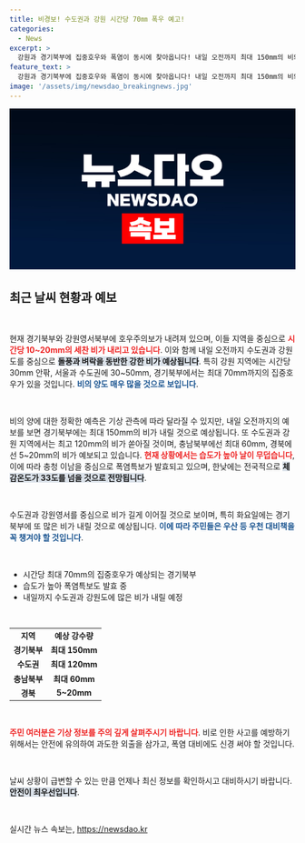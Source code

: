 ```yaml
---
title: 비경보! 수도권과 강원 시간당 70㎜ 폭우 예고!
categories:
  - News
excerpt: >
  강원과 경기북부에 집중호우와 폭염이 동시에 찾아옵니다! 내일 오전까지 최대 150mm의 비와 70mm의 시간당 강수량이 예고돼, 무더위 속 스릴 넘치는 자연재해가 경고됩니다. 지금 바로 확인해보세요!
feature_text: >
  강원과 경기북부에 집중호우와 폭염이 동시에 찾아옵니다! 내일 오전까지 최대 150mm의 비와 70mm의 시간당 강수량이 예고돼, 무더위 속 스릴 넘치는 자연재해가 경고됩니다. 지금 바로 확인해보세요!
image: '/assets/img/newsdao_breakingnews.jpg'
---
```


<p><img src="/assets/img/newsdao_breakingnews.jpg" alt="bookingtag 속보" /></p>

<h2 data-ke-size="size26">최근 날씨 현황과 예보</h2>

<p data-ke-size="size16">&nbsp;</p>

<p>현재 경기북부와 강원영서북부에 호우주의보가 내려져 있으며, 이들 지역을 중심으로 <b><span style="color: #ee2323;">시간당 10~20mm의 세찬 비가 내리고 있습니다</span></b>. 이와 함께 내일 오전까지 수도권과 강원도를 중심으로 <b><span style="background-color: #21538527;">돌풍과 벼락을 동반한 강한 비가 예상됩니다</span></b>. 특히 강원 지역에는 시간당 30mm 안팎, 서울과 수도권에 30~50mm, 경기북부에서는 최대 70mm까지의 집중호우가 있을 것입니다. <b><span style="color: #1a5490;">비의 양도 매우 많을 것으로 보입니다</span></b>.</p>

<p data-ke-size="size16">&nbsp;</p>

<p>비의 양에 대한 정확한 예측은 기상 관측에 따라 달라질 수 있지만, 내일 오전까지의 예보를 보면 경기북부에는 최대 150mm의 비가 내릴 것으로 예상됩니다. 또 수도권과 강원 지역에서는 최고 120mm의 비가 쏟아질 것이며, 충남북부에선 최대 60mm, 경북에선 5~20mm의 비가 예보되고 있습니다. <b><span style="color: #ee2323;">현재 상황에서는 습도가 높아 날이 무덥습니다</span></b>, 이에 따라 충청 이남을 중심으로 폭염특보가 발효되고 있으며, 한낮에는 전국적으로 <b><span style="background-color: #21538527;">체감온도가 33도를 넘을 것으로 전망됩니다</span></b>.</p>

<p data-ke-size="size16">&nbsp;</p>

<p>수도권과 강원영서를 중심으로 비가 길게 이어질 것으로 보이며, 특히 화요일에는 경기북부에 또 많은 비가 내릴 것으로 예상됩니다. <b><span style="color: #1a5490;">이에 따라 주민들은 우산 등 우천 대비책을 꼭 챙겨야 할 것입니다</span></b>.</p>

<p data-ke-size="size16">&nbsp;</p>

<ul>
    <li>시간당 최대 70mm의 집중호우가 예상되는 경기북부</li>
    <li>습도가 높아 폭염특보도 발효 중</li>
    <li>내일까지 수도권과 강원도에 많은 비가 내릴 예정</li>
</ul>

<p data-ke-size="size16">&nbsp;</p>

<table style="width: 100%;">
    <tr>
        <td style="text-align: center; height: 17px;"><b>지역</b></td>
        <td style="text-align: center; height: 17px;"><b>예상 강수량</b></td>
    </tr>
    <tr>
        <td style="text-align: center; height: 17px;"><b>경기북부</b></td>
        <td style="text-align: center; height: 17px;"><b>최대 150mm</b></td>
    </tr>
    <tr>
        <td style="text-align: center; height: 17px;"><b>수도권</b></td>
        <td style="text-align: center; height: 17px;"><b>최대 120mm</b></td>
    </tr>
    <tr>
        <td style="text-align: center; height: 17px;"><b>충남북부</b></td>
        <td style="text-align: center; height: 17px;"><b>최대 60mm</b></td>
    </tr>
    <tr>
        <td style="text-align: center; height: 17px;"><b>경북</b></td>
        <td style="text-align: center; height: 17px;"><b>5~20mm</b></td>
    </tr>
</table>

<p data-ke-size="size16">&nbsp;</p>

<p><b><span style="color: #ee2323;">주민 여러분은 기상 정보를 주의 깊게 살펴주시기 바랍니다</span></b>. 비로 인한 사고를 예방하기 위해서는 안전에 유의하여 과도한 외출을 삼가고, 폭염 대비에도 신경 써야 할 것입니다. </p>

<p data-ke-size="size16">&nbsp;</p>

<p>날씨 상황이 급변할 수 있는 만큼 언제나 최신 정보를 확인하시고 대비하시기 바랍니다. <b><span style="background-color: #21538527;">안전이 최우선입니다</span></b>. </p>

<p data-ke-size="size16">&nbsp;</p>
실시간 뉴스 속보는, <a href="https://newsdao.kr" rel="dofollow">https://newsdao.kr</a>


